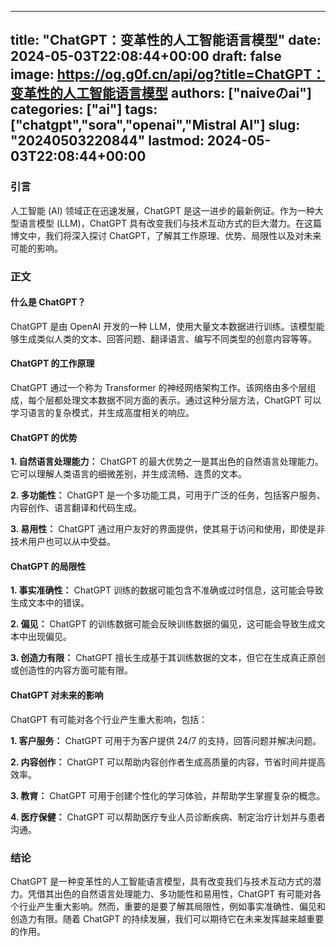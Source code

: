 
---
title: "ChatGPT：变革性的人工智能语言模型"
date: 2024-05-03T22:08:44+00:00
draft: false
image: https://og.g0f.cn/api/og?title=ChatGPT：变革性的人工智能语言模型
authors: ["naiveのai"]
categories: ["ai"]
tags: ["chatgpt","sora","openai","Mistral AI"]
slug: "20240503220844"
lastmod: 2024-05-03T22:08:44+00:00
---
### 引言

人工智能 (AI) 领域正在迅速发展，ChatGPT 是这一进步的最新例证。作为一种大型语言模型 (LLM)，ChatGPT 具有改变我们与技术互动方式的巨大潜力。在这篇博文中，我们将深入探讨 ChatGPT，了解其工作原理、优势、局限性以及对未来可能的影响。

### 正文

#### 什么是 ChatGPT？

ChatGPT 是由 OpenAI 开发的一种 LLM，使用大量文本数据进行训练。该模型能够生成类似人类的文本、回答问题、翻译语言、编写不同类型的创意内容等等。

#### ChatGPT 的工作原理

ChatGPT 通过一个称为 Transformer 的神经网络架构工作。该网络由多个层组成，每个层都处理文本数据不同方面的表示。通过这种分层方法，ChatGPT 可以学习语言的复杂模式，并生成高度相关的响应。

#### ChatGPT 的优势

**1. 自然语言处理能力：** ChatGPT 的最大优势之一是其出色的自然语言处理能力。它可以理解人类语言的细微差别，并生成流畅、连贯的文本。

**2. 多功能性：** ChatGPT 是一个多功能工具，可用于广泛的任务，包括客户服务、内容创作、语言翻译和代码生成。

**3. 易用性：** ChatGPT 通过用户友好的界面提供，使其易于访问和使用，即使是非技术用户也可以从中受益。

#### ChatGPT 的局限性

**1. 事实准确性：** ChatGPT 训练的数据可能包含不准确或过时信息，这可能会导致生成文本中的错误。

**2. 偏见：** ChatGPT 的训练数据可能会反映训练数据的偏见，这可能会导致生成文本中出现偏见。

**3. 创造力有限：** ChatGPT 擅长生成基于其训练数据的文本，但它在生成真正原创或创造性的内容方面可能有限。

#### ChatGPT 对未来的影响

ChatGPT 有可能对各个行业产生重大影响，包括：

**1. 客户服务：** ChatGPT 可用于为客户提供 24/7 的支持，回答问题并解决问题。

**2. 内容创作：** ChatGPT 可以帮助内容创作者生成高质量的内容，节省时间并提高效率。

**3. 教育：** ChatGPT 可用于创建个性化的学习体验，并帮助学生掌握复杂的概念。

**4. 医疗保健：** ChatGPT 可以帮助医疗专业人员诊断疾病、制定治疗计划并与患者沟通。

### 结论

ChatGPT 是一种变革性的人工智能语言模型，具有改变我们与技术互动方式的潜力。凭借其出色的自然语言处理能力、多功能性和易用性，ChatGPT 有可能对各个行业产生重大影响。然而，重要的是要了解其局限性，例如事实准确性、偏见和创造力有限。随着 ChatGPT 的持续发展，我们可以期待它在未来发挥越来越重要的作用。